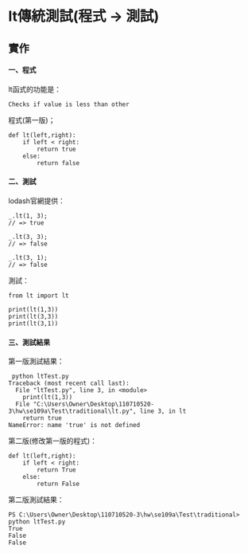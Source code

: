 # lt傳統測試(程式 → 測試)

## 實作

#### 一、程式
lt函式的功能是：
```
Checks if value is less than other
```
程式(第一版)；
```
def lt(left,right):
    if left < right:
        return true
    else:
        return false

```
#### 二、測試
lodash官網提供：
```
_.lt(1, 3);
// => true
 
_.lt(3, 3);
// => false
 
_.lt(3, 1);
// => false
```
測試：
```
from lt import lt

print(lt(1,3))
print(lt(3,3))
print(lt(3,1))
```
#### 三、測試結果
第一版測試結果：
```
 python ltTest.py
Traceback (most recent call last):
  File "ltTest.py", line 3, in <module>
    print(lt(1,3))
  File "C:\Users\Owner\Desktop\110710520-3\hw\se109a\Test\traditional\lt.py", line 3, in lt
    return true
NameError: name 'true' is not defined
```
第二版(修改第一版的程式)：
```
def lt(left,right):
    if left < right:
        return True
    else:
        return False
```
第二版測試結果：
```
PS C:\Users\Owner\Desktop\110710520-3\hw\se109a\Test\traditional> python ltTest.py
True
False
False
```

